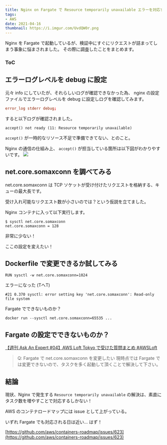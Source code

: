 ```yaml
---
title: Nginx on Fargate で Resource temporarily unavailable エラーを対応する
tags:
- AWS
date: 2021-04-16
thumbnail: https://i.imgur.com/UvdQW0r.png
---
```


Nginx を Fargate で起動しているが、検証中にすぐにリクエストが詰まってしまう事象に悩まされました。
その際に調査したことをまとめます。

<div class="toc">
<div class="toc-content">
<h3 class="menu-label">ToC</h3>
<!-- toc -->
</div>
</div>

<!-- more -->

## エラーログレベルを debug に設定

元々 info にしていたが、それらしいログが確認できなかった為、
nginx の設定ファイルでエラーログレベルを debug に設定しログを確認してみます。

```nginx.conf
error_log stderr debug;
```

すると以下ログが確認されました。

```
accept() not ready (11: Resource temporarily unavailable)
```

`accept()` が一時的なリソース不足で準備できてない、とのこと。

Nginx の通信の仕組み上、 `accept()` が担当している箇所は以下図がわかりやすいです。
![](https://i.imgur.com/PPJozW1.png)

## net.core.somaxconn を調べてみる

net.core.somaxconn は TCP ソケットが受け付けたリクエストを格納する、キューの最大長です。

受け入れ可能なリクエスト数が小さいのでは？という仮説を立てました。

Nginx コンテナに入って以下実行します。

```console
$ sysctl net.core.somaxconn
net.core.somaxconn = 128
```

非常に少ない！

ここの設定を変えたい！

## Dockerfile で変更できるか試してみる

```
RUN sysctl -w net.core.somaxconn=1024
```

エラーになった (TへT)

```
#21 0.370 sysctl: error setting key 'net.core.somaxconn': Read-only file system
```

Fargate でできないものか？

```
docker run --sysctl net.core.somaxconn=65535 ...
```

## Fargate の設定でできないものか？

[【週刊 Ask An Expert #04】AWS Loft Tokyo で受けた質問まとめ #AWSLoft](https://aws.amazon.com/jp/blogs/startup/weekly-aae-04/)

> Q: Fargate で net.core.somaxconn を変更したい
> 現時点では Fargate では変更できないので、タスクを多く起動して頂くことで解決して下さい。

## 結論

現状、Nginx で発生する `Resource temporarily unavailable` の解決は、素直にタスク数を増やすことで対応するしかない！

AWS のコンテナロードマップには issue として上がっている。

いずれ Fargate でも対応される日は近い... はず！

[https://github.com/aws/containers-roadmap/issues/623](https://github.com/aws/containers-roadmap/issues/623)

